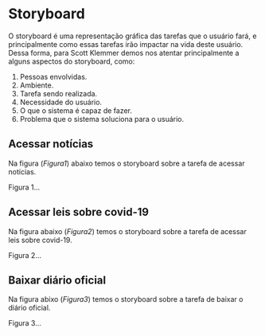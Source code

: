 # Storyboard

O storyboard é uma representação gráfica das tarefas que o usuário fará, e principalmente como essas tarefas irão impactar na vida deste usuário. Dessa forma, para Scott Klemmer demos nos atentar principalmente a alguns aspectos do storyboard, como:

1. Pessoas envolvidas.
2. Ambiente.
3. Tarefa sendo realizada.
4. Necessidade do usuário.
5. O que o sistema é capaz de fazer.
6. Problema que o sistema soluciona para o usuário.

## Acessar notícias

Na figura (_Figura1_) abaixo temos o storyboard sobre a tarefa de acessar notícias.

Figura 1...

## Acessar leis sobre covid-19

Na figura abaixo (_Figura2_) temos o storyboard sobre a tarefa de acessar leis sobre covid-19.

Figura 2...

## Baixar diário oficial

Na figura abixo (_Figura3_) temos o storyboard sobre a tarefa de baixar o diário oficial.

Figura 3...
